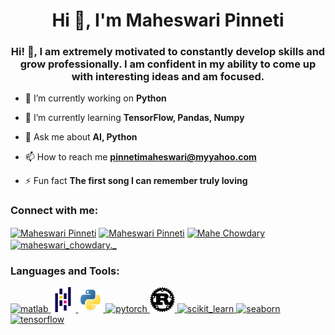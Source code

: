<h1 align="center">Hi 👋, I'm Maheswari Pinneti</h1>
<h3 align="center">Hi! 👋, I am extremely motivated to constantly develop skills and grow professionally. I am confident in my ability to come up with interesting ideas and am focused.
</h3>

- 🔭 I’m currently working on **Python**

- 🌱 I’m currently learning **TensorFlow, Pandas, Numpy**

- 💬 Ask me about **AI, Python**

- 📫 How to reach me **pinnetimaheswari@myyahoo.com**

- ⚡ Fun fact **The first song I can remember truly loving**

<h3 align="left">Connect with me:</h3>
<p align="left">
<a href="www.linkedin.com/in/maheswari-pinneti-03513b259" target="blank"><img align="center" src="https://raw.githubusercontent.com/rahuldkjain/github-profile-readme-generator/master/src/images/icons/Social/linked-in-alt.svg" alt="Maheswari Pinneti" height="30" width="40" /></a>
<a href="https://www.kaggle.com/maheswaripinneti" target="blank"><img align="center" src="https://raw.githubusercontent.com/rahuldkjain/github-profile-readme-generator/master/src/images/icons/Social/kaggle.svg" alt="Maheswari Pinneti" height="30" width="40" /></a>
<a href="https://www.facebook.com/share/Zv2i6kqfWwym3db5/?mibextid=qi2Omg" target="blank"><img align="center" src="https://raw.githubusercontent.com/rahuldkjain/github-profile-readme-generator/master/src/images/icons/Social/facebook.svg" alt="Mahe Chowdary" height="30" width="40" /></a>
<a href="https://www.instagram.com/maheswari_chowdary._?igsh=anUzdDR2bWk1eDAz" target="blank"><img align="center" src="https://raw.githubusercontent.com/rahuldkjain/github-profile-readme-generator/master/src/images/icons/Social/instagram.svg" alt="maheswari_chowdary._" height="30" width="40" /></a>


<h3 align="left">Languages and Tools:</h3>
<p align="left"> <a href="https://www.mathworks.com/" target="_blank" rel="noreferrer"> <img src="https://upload.wikimedia.org/wikipedia/commons/2/21/Matlab_Logo.png" alt="matlab" width="40" height="40"/> </a> <a href="https://pandas.pydata.org/" target="_blank" rel="noreferrer"> <img src="https://raw.githubusercontent.com/devicons/devicon/2ae2a900d2f041da66e950e4d48052658d850630/icons/pandas/pandas-original.svg" alt="pandas" width="40" height="40"/> </a> <a href="https://www.python.org" target="_blank" rel="noreferrer"> <img src="https://raw.githubusercontent.com/devicons/devicon/master/icons/python/python-original.svg" alt="python" width="40" height="40"/> </a> <a href="https://pytorch.org/" target="_blank" rel="noreferrer"> <img src="https://www.vectorlogo.zone/logos/pytorch/pytorch-icon.svg" alt="pytorch" width="40" height="40"/> </a> <a href="https://www.rust-lang.org" target="_blank" rel="noreferrer"> <img src="https://raw.githubusercontent.com/devicons/devicon/master/icons/rust/rust-plain.svg" alt="rust" width="40" height="40"/> </a> <a href="https://scikit-learn.org/" target="_blank" rel="noreferrer"> <img src="https://upload.wikimedia.org/wikipedia/commons/0/05/Scikit_learn_logo_small.svg" alt="scikit_learn" width="40" height="40"/> </a> <a href="https://seaborn.pydata.org/" target="_blank" rel="noreferrer"> <img src="https://seaborn.pydata.org/_images/logo-mark-lightbg.svg" alt="seaborn" width="40" height="40"/> </a> <a href="https://www.tensorflow.org" target="_blank" rel="noreferrer"> <img src="https://www.vectorlogo.zone/logos/tensorflow/tensorflow-icon.svg" alt="tensorflow" width="40" height="40"/> </a> </p>

